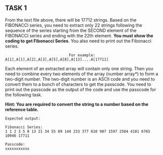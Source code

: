 ## TASK 1
From the text file above, there will be 17712 strings. Based on the FIBONACCI series, you need to extract only 22 strings following the sequence of the series starting from the SECOND element of the FIBONACCI series and ending with the 22th element. **You must show the coding to get Fibonacci Series**. You also need to print out the Fibonacci series.

                                 For example: A[1],A[1],A[2],A[3],A[5],A[8],A[13]....A[17711]

Each element of an extracted array will contain only one string. Then you need to combine every two elements of the array (number array*) to form a two-digit number. The two-digit number is an  ASCII code and you need to convert them to a bunch of characters to get the passcode. You need to print out the passcode as the output of the code and use the passcode for the following task. 

**Hint: You are required to convert the string to a number based on the reference table.**

    Expected output:

    Fibonacci Series:
    1 1 2 3 5 8 13 21 34 55 89 144 233 377 610 987 1597 2584 4181 6765 10946 17711
   
    Passcode: 
    xxxxxxxxxxx
